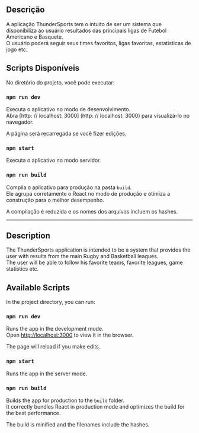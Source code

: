 ## Descrição

A aplicação ThunderSports tem o intuito de ser um sistema que disponibiliza ao usuário resultados das principais ligas de Futebol Americano e Basquete. <br />
O usuário poderá seguir seus times favoritos, ligas favoritas, estatisticas de jogo etc.


## Scripts Disponíveis

No diretório do projeto, você pode executar:

### `npm run dev`

Executa o aplicativo no modo de desenvolvimento. <br />
Abra [http: // localhost: 3000] (http: // localhost: 3000) para visualizá-lo no navegador.

A página será recarregada se você fizer edições. <br />

### `npm start`

Executa o aplicativo no modo servidor. <br />

### `npm run build`

Compila o aplicativo para produção na pasta `build`. <br />
Ele agrupa corretamente o React no modo de produção e otimiza a construção para o melhor desempenho.

A compilação é reduzida e os nomes dos arquivos incluem os hashes. <br />


---------------------------------------


## Description

The ThunderSports application is intended to be a system that provides the user with results from the main Rugby and Basketball leagues. <br />
The user will be able to follow his favorite teams, favorite leagues, game statistics etc.


## Available Scripts

In the project directory, you can run:

### `npm run dev`

Runs the app in the development mode.<br />
Open [http://localhost:3000](http://localhost:3000) to view it in the browser.

The page will reload if you make edits.<br />

### `npm start`

Runs the app in the server mode.<br />

### `npm run build`

Builds the app for production to the `build` folder.<br />
It correctly bundles React in production mode and optimizes the build for the best performance.

The build is minified and the filenames include the hashes.<br />

